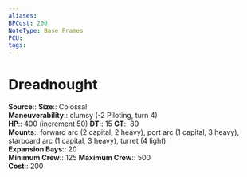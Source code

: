 ```yaml
---
aliases: 
BPCost: 200
NoteType: Base Frames
PCU: 
tags: 
---
```


# Dreadnought

**Source**::
**Size**:: Colossal  
**Maneuverability**:: clumsy (-2 Piloting, turn 4)  
**HP**:: 400 (increment 50)
**DT**:: 15
**CT**:: 80  
**Mounts**:: forward arc (2 capital, 2 heavy), port arc (1 capital, 3 heavy), starboard arc (1 capital, 3 heavy), turret (4 light)  
**Expansion Bays**:: 20  
**Minimum Crew**:: 125
**Maximum Crew**:: 500  
**Cost**:: 200